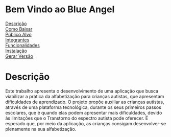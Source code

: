# Bem Vindo ao Blue Angel
[Descrição](Descrição)</br>
[Como Baixar]()</br>
[Público Alvo]()</br>
[Integrantes]()</br>
[Funcionalidades]()</br>
[Instalação]()</br>
[Gerar Versão]()</br>

# Descrição
Este trabalho apresenta o desenvolvimento de uma aplicação que busca viabilizar a prática da alfabetização para crianças autistas, que apresentam dificuldades de aprendizado. O projeto propõe auxiliar as crianças autistas, através de uma plataforma tecnológica, durante os seus primeiros passos escolares, que é quando elas podem apresentar mais dificuldades, devido às limitações que o Transtorno do espectro autista pode oferecer. É esperado que, por meio da aplicação, as crianças consigam desenvolver-se plenamente na sua alfabetização.
